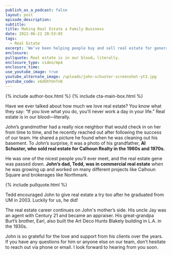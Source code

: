 ```yaml
---
publish_as_a_podcast: false
layout: post
episode_description:
subtitle:
title: Making Real Estate a Family Business
date: 2022-06-21 20:53:03
tags:
  - Real Estate
excerpt: 'We’ve been helping people buy and sell real estate for generations. '
enclosure:
pullquote: Real estate is in our blood… literally.
enclosure_type: video/mp4
enclosure_time:
use_youtube_image: true
youtube_alternate_image: /uploads/john-schuster-screenshot-yt3.jpg
youtube_code: v6dOXYUnTn8
---
```


{% include author-box.html %}
{% include cta-main-box.html %}

Have we ever talked about how much we love real estate? You know what they say: “If you love what you do, you'll never work a day in your life.” Real estate is in our blood—literally.&nbsp;

John’s grandmother had a really nice neighbor that would check in on her from time to time, and he recently reached out after following the success of our team. He shared a picture he found when he was cleaning out his basement. To John’s surprise, it was a photo of his grandfather, **Al Schuster, who sold real estate for Calhoun Realty in the 1960s and 1970s.&nbsp;**

He was one of the nicest people you’ll ever meet, and the real estate gene was passed down. **John’s dad, Tedd, was in commercial real estate** when he was growing up and worked on many different projects like Calhoun Square and brokerages like Northmark.&nbsp;

{% include pullquote.html %}

Tedd encouraged John to give real estate a try too after he graduated from UM in 2003. Luckily for us, he did\!

The real estate career continues on John's mother’s side. His uncle Jay was an agent with Century 21 and became an appraiser. His great-grandpa Burt’s brother, Earl, also built the Art Deco Hunts Blakely building in L.A. in the 1930s.

John is so grateful for the love and support from his clients over the years. If you have any questions for him or anyone else on our team, don’t hesitate to reach out via phone or email. I look forward to hearing from you soon.<br>&nbsp;
